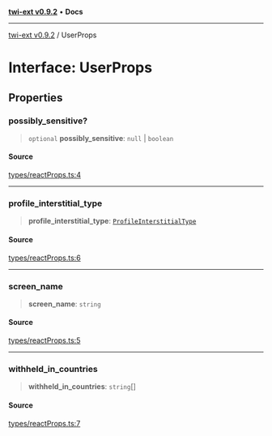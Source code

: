 [**twi-ext v0.9.2**](../README.md) • **Docs**

***

[twi-ext v0.9.2](../README.md) / UserProps

# Interface: UserProps

## Properties

### possibly\_sensitive?

> `optional` **possibly\_sensitive**: `null` \| `boolean`

#### Source

[types/reactProps.ts:4](https://github.com/Robot-Inventor/twi-ext/blob/7d3032cc9287a7adfe902ae2da1b1157372f640c/src/types/reactProps.ts#L4)

***

### profile\_interstitial\_type

> **profile\_interstitial\_type**: [`ProfileInterstitialType`](../type-aliases/ProfileInterstitialType.md)

#### Source

[types/reactProps.ts:6](https://github.com/Robot-Inventor/twi-ext/blob/7d3032cc9287a7adfe902ae2da1b1157372f640c/src/types/reactProps.ts#L6)

***

### screen\_name

> **screen\_name**: `string`

#### Source

[types/reactProps.ts:5](https://github.com/Robot-Inventor/twi-ext/blob/7d3032cc9287a7adfe902ae2da1b1157372f640c/src/types/reactProps.ts#L5)

***

### withheld\_in\_countries

> **withheld\_in\_countries**: `string`[]

#### Source

[types/reactProps.ts:7](https://github.com/Robot-Inventor/twi-ext/blob/7d3032cc9287a7adfe902ae2da1b1157372f640c/src/types/reactProps.ts#L7)
